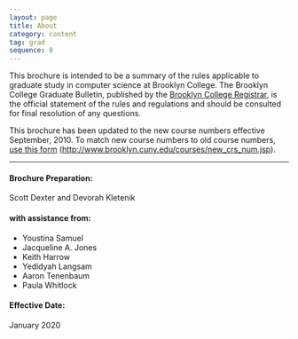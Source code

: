 ```yaml
---
layout: page
title: About
category: content
tag: grad
sequence: 0
---
```

This brochure is intended to be a summary of the rules applicable to graduate study in computer science at Brooklyn College.  The Brooklyn College Graduate Bulletin, published by the [Brooklyn College Registrar](http://www.brooklyn.cuny.edu/web/about/administration/enrollment/registrar/bulletins.php#), is the official statement of the rules and regulations and should be consulted for final resolution of any questions.

This brochure has been updated to the new course numbers effective September, 2010. To match new course numbers to old course numbers, [use this form](http://www.brooklyn.cuny.edu/courses/new_crs_num.jsp) (http://www.brooklyn.cuny.edu/courses/new_crs_num.jsp).

---

#### Brochure Preparation:
Scott Dexter and Devorah Kletenik

#### with assistance from:
- Youstina Samuel
- Jacqueline A. Jones
- Keith Harrow
- Yedidyah Langsam
- Aaron Tenenbaum
- Paula Whitlock


#### Effective Date:
January 2020
